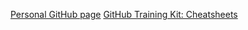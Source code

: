 [Personal GitHub page](https://github.com/huwrees)
[GitHub Training Kit: Cheatsheets](https://github.com/github/training-kit)

